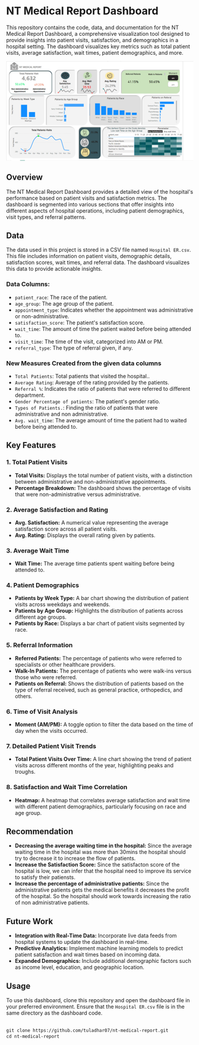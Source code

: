 <!DOCTYPE html>
<html lang="en">
<head>
    <meta charset="UTF-8">
    <meta name="viewport" content="width=device-width, initial-scale=1.0">
</head>
<body>

<h1>NT Medical Report Dashboard</h1>

<p>This repository contains the code, data, and documentation for the NT Medical Report Dashboard, a comprehensive visualization tool designed to provide insights into patient visits, satisfaction, and demographics in a hospital setting. The dashboard visualizes key metrics such as total patient visits, average satisfaction, wait times, patient demographics, and more.</p>

<!-- Dashboard Screenshot -->
<img src="hospital.png" alt="NT Medical Report Dashboard" width="1000">

<h2>Overview</h2>

<p>The NT Medical Report Dashboard provides a detailed view of the hospital's performance based on patient visits and satisfaction metrics. The dashboard is segmented into various sections that offer insights into different aspects of hospital operations, including patient demographics, visit types, and referral patterns.</p>


<h2>Data</h2>

<p>The data used in this project is stored in a CSV file named <code>Hospital ER.csv</code>. This file includes information on patient visits, demographic details, satisfaction scores, wait times, and referral data. The dashboard visualizes this data to provide actionable insights.</p>

<h3>Data Columns:</h3>
<ul>
    <li><code>patient_race</code>: The race of the patient.</li>
    <li><code>age_group</code>: The age group of the patient.</li>
    <li><code>appointment_type</code>: Indicates whether the appointment was administrative or non-administrative.</li>
    <li><code>satisfaction_score</code>: The patient's satisfaction score.</li>
    <li><code>wait_time</code>: The amount of time the patient waited before being attended to.</li>
    <li><code>visit_time</code>: The time of the visit, categorized into AM or PM.</li>
    <li><code>referral_type</code>: The type of referral given, if any.</li>
</ul>

<h3>New Measures Created from the given data columns</h3>
<ul>
    <li><code>Total Patients</code>: Total patients that visited the hospital..</li>
    <li><code>Average Rating</code>: Average of the rating provided by the patients.</li>
    <li><code>Referral %</code>: Indicates the ratio of patients that were referred to different department.</li>
    <li><code>Gender Percentage of patients</code>: The patient's gender ratio.</li>
    <li><code>Types of Patients.</code>: Finding the ratio of patients that were administrative and non administrative.</li>
    <li><code>Avg. wait_time</code>: The average  amount of time the patient had to waited before being attended to.</li>    
</ul>




<h2>Key Features</h2>

<h3>1. Total Patient Visits</h3>
<ul>
    <li><strong>Total Visits:</strong> Displays the total number of patient visits, with a distinction between administrative and non-administrative appointments.</li>
    <li><strong>Percentage Breakdown:</strong> The dashboard shows the percentage of visits that were non-administrative versus administrative.</li>
</ul>

<h3>2. Average Satisfaction and Rating</h3>
<ul>
    <li><strong>Avg. Satisfaction:</strong> A numerical value representing the average satisfaction score across all patient visits.</li>
    <li><strong>Avg. Rating:</strong> Displays the overall rating given by patients.</li>
</ul>

<h3>3. Average Wait Time</h3>
<ul>
    <li><strong>Wait Time:</strong> The average time patients spent waiting before being attended to.</li>
</ul>

<h3>4. Patient Demographics</h3>
<ul>
    <li><strong>Patients by Week Type:</strong> A bar chart showing the distribution of patient visits across weekdays and weekends.</li>
    <li><strong>Patients by Age Group:</strong> Highlights the distribution of patients across different age groups.</li>
    <li><strong>Patients by Race:</strong> Displays a bar chart of patient visits segmented by race.</li>
</ul>

<h3>5. Referral Information</h3>
<ul>
    <li><strong>Referred Patients:</strong> The percentage of patients who were referred to specialists or other healthcare providers.</li>
    <li><strong>Walk-In Patients:</strong> The percentage of patients who were walk-ins versus those who were referred.</li>
    <li><strong>Patients on Referral:</strong> Shows the distribution of patients based on the type of referral received, such as general practice, orthopedics, and others.</li>
</ul>

<h3>6. Time of Visit Analysis</h3>
<ul>
    <li><strong>Moment (AM/PM):</strong> A toggle option to filter the data based on the time of day when the visits occurred.</li>
</ul>

<h3>7. Detailed Patient Visit Trends</h3>
<ul>
    <li><strong>Total Patient Visits Over Time:</strong> A line chart showing the trend of patient visits across different months of the year, highlighting peaks and troughs.</li>
</ul>

<h3>8. Satisfaction and Wait Time Correlation</h3>
<ul>
    <li><strong>Heatmap:</strong> A heatmap that correlates average satisfaction and wait time with different patient demographics, particularly focusing on race and age group.</li>
</ul>

<h2>Recommendation</h2>

<ul>
    <li><strong>Decreasing the average waiting time in the hospital:</strong> Since the average waiting time in the hospital was more than 30mins the hospital should try to decrease it to increase the flow of patients.</li>
    <li><strong>Increase the Satisfaction Score:</strong> Since the satisfacton score  of the hospital is low, we can infer that the hospital need to improve its service to satisfy their patiensts.</li>
    <li><strong>Increase the percentage of administrative patients:</strong> Since the administrative patients gets the medical benefits it decreases the profit of the hospital. So the hospital should work towards increasing the ratio of non administrative patients.</li>
</ul>



<h2>Future Work</h2>

<ul>
    <li><strong>Integration with Real-Time Data:</strong> Incorporate live data feeds from hospital systems to update the dashboard in real-time.</li>
    <li><strong>Predictive Analytics:</strong> Implement machine learning models to predict patient satisfaction and wait times based on incoming data.</li>
    <li><strong>Expanded Demographics:</strong> Include additional demographic factors such as income level, education, and geographic location.</li>
</ul>

<h2>Usage</h2>

<p>To use this dashboard, clone this repository and open the dashboard file in your preferred environment. Ensure that the <code>Hospital ER.csv</code> file is in the same directory as the dashboard code.</p>

<pre>
<code>
git clone https://github.com/tuladhar07/nt-medical-report.git
cd nt-medical-report
</code>
</pre>
</body>
</html>
